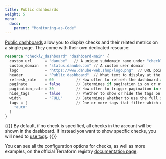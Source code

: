 ```yaml
---
title: Public dashboards
weight: 5
menu:
  docs:
    parent: "Monitoring-as-Code"
---
```


[Public dashboards](http://localhost:3000/docs/dashboards/) allow you to display checks and their related metrics on a single page. They come with their own dedicated resource:

```terraform
resource "checkly_dashboard" "dashboard-main" {
  custom_url      = "danube"   // A unique subdomain name under "checklyhq.com"
  custom_domain   = "status.danube.com" // A custom user domain
  logo            = "https://www.danube-web.shop/logo.png"  // URL pointing to an image/logo for the page
  header          = "Public dashboard"  // What text to display at the top of your dashboard
  refresh_rate    = 60          // How often to refresh the dashboard in seconds
  paginate        = false       // Determines if pagination is on or off
  pagination_rate = 30          // How often to trigger pagination in seconds
  hide_tags       = false       // Whether to show or hide the tags on the dashboard
  width           = "FULL"      // Determines whether to use the full screen or focus in the center
  tags = [                      // One or more tags that filter which checks to display on the dashboard
    "auto"    
  ]
}
```

{{<info>}}
By default, if no check is specified, all checks in the account will be shown in the dashboard. If instead you want to show specific checks, you will need to [use tags](http://localhost:3000/docs/dashboards/#adding-checks-to-your-dashboard).
{{</info>}}

You can see all the configuration options for checks, as well as more examples, on the official Terraform registry [documentation page](https://registry.terraform.io/providers/checkly/checkly/latest/docs/resources/checkly_dashboard).